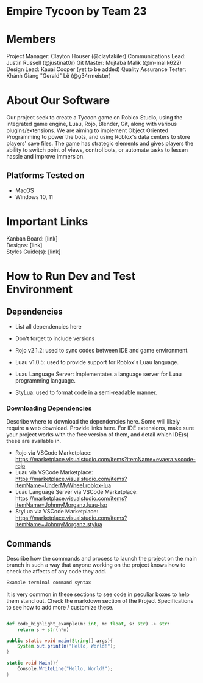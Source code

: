 # Empire Tycoon by Team 23
# Members
Project Manager: Clayton Houser (@claytakiler)
Communications Lead: Justin Russell (@justinat0r)
Git Master: Mujtaba Malik (@m-malik622)
Design Lead: Kauai Cooper (yet to be added)
Quality Assurance Tester: Khánh Giang "Gerald" Lê (@g34rmeister)

# About Our Software

Our project seek to create a Tycoon game on Roblox Studio, using the integrated game engine, Luau, Rojo, Blender, Git, along with various plugins/extensions.
We are aiming to implement Object Oriented Programming to power the bots, and using Roblox's data centers to store players' save files.
The game has strategic elements and gives players the ability to switch point of views, control bots, or automate tasks to lessen hassle and improve immersion.

## Platforms Tested on
- MacOS
- Windows 10, 11
# Important Links
Kanban Board: [link]\
Designs: [link]\
Styles Guide(s): [link]

# How to Run Dev and Test Environment

## Dependencies
- List all dependencies here
- Don't forget to include versions

- Rojo v2.1.2: used to sync codes between IDE and game environment.
- Luau v1.0.5: used to provide support for Roblox's Luau language.
- Luau Language Server: Implementates a language server for Luau programming language.
- StyLua: used to format code in a semi-readable manner.

### Downloading Dependencies
Describe where to download the dependencies here. Some will likely require a web download. Provide links here. For IDE extensions, make sure your project works with the free version of them, and detail which IDE(s) these are available in. 

- Rojo via VSCode Marketplace: https://marketplace.visualstudio.com/items?itemName=evaera.vscode-rojo
- Luau via VSCode Marketplace: https://marketplace.visualstudio.com/items?itemName=UnderMyWheel.roblox-lua
- Luau Language Server via VSCode Marketplace: https://marketplace.visualstudio.com/items?itemName=JohnnyMorganz.luau-lsp
- StyLua via VSCode Marketplace: https://marketplace.visualstudio.com/items?itemName=JohnnyMorganz.stylua

## Commands
Describe how the commands and process to launch the project on the main branch in such a way that anyone working on the project knows how to check the affects of any code they add.

```sh
Example terminal command syntax
```

It is very common in these sections to see code in peculiar boxes to help them stand out. Check the markdown section of the Project Specifications to see how to add more / customize these.

```luau

```

```python
def code_highlight_example(m: int, m: float, s: str) -> str:
	return s + str(n*m)
```

```java
public static void main(String[] args){
	System.out.println("Hello, World!");
}
```

```c#
static void Main(){
	Console.WriteLine("Hello, World!");
}
```
